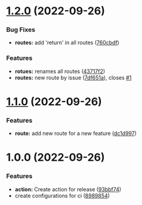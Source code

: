 # [1.2.0](https://github.com/jdgabriel/semantic-version-conventional-commit/compare/v1.1.0...v1.2.0) (2022-09-26)


### Bug Fixes

* **routes:** add 'return' in all routes ([760cbdf](https://github.com/jdgabriel/semantic-version-conventional-commit/commit/760cbdf5498c2bb5a9e7f9a7adf862851048088e))


### Features

* **rotues:** renames all routes ([43717f2](https://github.com/jdgabriel/semantic-version-conventional-commit/commit/43717f2cba095a189815d3b3be276d7a40ebc277))
* **routes:** new route by issue ([7df651a](https://github.com/jdgabriel/semantic-version-conventional-commit/commit/7df651a239aee48acda24389e5a09ed7612a8ea7)), closes [#1](https://github.com/jdgabriel/semantic-version-conventional-commit/issues/1)

# [1.1.0](https://github.com/jdgabriel/semantic-version-conventional-commit/compare/v1.0.0...v1.1.0) (2022-09-26)


### Features

* **route:** add new route for a new feature ([dc1d997](https://github.com/jdgabriel/semantic-version-conventional-commit/commit/dc1d997d78499df0c63a9aca803a663e7f87e895))

# 1.0.0 (2022-09-26)


### Features

* **action:** Create action for release ([93bbf74](https://github.com/jdgabriel/semantic-version-conventional-commit/commit/93bbf74e51e125f077d416cb0a169246382c0efb))
* create configurations for ci ([8989854](https://github.com/jdgabriel/semantic-version-conventional-commit/commit/89898542077a1dc2cb9dbbbd0a32f23118caa4a4))

